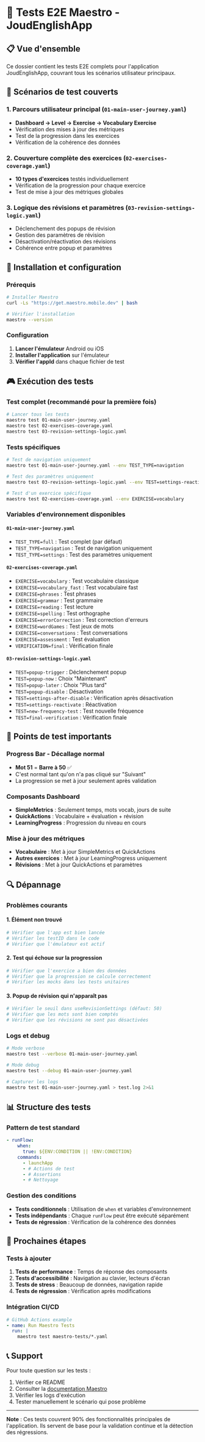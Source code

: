 # 🧪 Tests E2E Maestro - JoudEnglishApp

## 📋 Vue d'ensemble

Ce dossier contient les tests E2E complets pour l'application JoudEnglishApp, couvrant tous les scénarios utilisateur principaux.

## 🎯 Scénarios de test couverts

### 1. **Parcours utilisateur principal** (`01-main-user-journey.yaml`)
- **Dashboard → Level → Exercise → Vocabulary Exercise**
- Vérification des mises à jour des métriques
- Test de la progression dans les exercices
- Vérification de la cohérence des données

### 2. **Couverture complète des exercices** (`02-exercises-coverage.yaml`)
- **10 types d'exercices** testés individuellement
- Vérification de la progression pour chaque exercice
- Test de mise à jour des métriques globales

### 3. **Logique des révisions et paramètres** (`03-revision-settings-logic.yaml`)
- Déclenchement des popups de révision
- Gestion des paramètres de révision
- Désactivation/réactivation des révisions
- Cohérence entre popup et paramètres

## 🚀 Installation et configuration

### Prérequis
```bash
# Installer Maestro
curl -Ls "https://get.maestro.mobile.dev" | bash

# Vérifier l'installation
maestro --version
```

### Configuration
1. **Lancer l'émulateur** Android ou iOS
2. **Installer l'application** sur l'émulateur
3. **Vérifier l'appId** dans chaque fichier de test

## 🎮 Exécution des tests

### Test complet (recommandé pour la première fois)
```bash
# Lancer tous les tests
maestro test 01-main-user-journey.yaml
maestro test 02-exercises-coverage.yaml
maestro test 03-revision-settings-logic.yaml
```

### Tests spécifiques
```bash
# Test de navigation uniquement
maestro test 01-main-user-journey.yaml --env TEST_TYPE=navigation

# Test des paramètres uniquement
maestro test 03-revision-settings-logic.yaml --env TEST=settings-reactivate

# Test d'un exercice spécifique
maestro test 02-exercises-coverage.yaml --env EXERCISE=vocabulary
```

### Variables d'environnement disponibles

#### `01-main-user-journey.yaml`
- `TEST_TYPE=full` : Test complet (par défaut)
- `TEST_TYPE=navigation` : Test de navigation uniquement
- `TEST_TYPE=settings` : Test des paramètres uniquement

#### `02-exercises-coverage.yaml`
- `EXERCISE=vocabulary` : Test vocabulaire classique
- `EXERCISE=vocabulary_fast` : Test vocabulaire fast
- `EXERCISE=phrases` : Test phrases
- `EXERCISE=grammar` : Test grammaire
- `EXERCISE=reading` : Test lecture
- `EXERCISE=spelling` : Test orthographe
- `EXERCISE=errorCorrection` : Test correction d'erreurs
- `EXERCISE=wordGames` : Test jeux de mots
- `EXERCISE=conversations` : Test conversations
- `EXERCISE=assessment` : Test évaluation
- `VERIFICATION=final` : Vérification finale

#### `03-revision-settings-logic.yaml`
- `TEST=popup-trigger` : Déclenchement popup
- `TEST=popup-now` : Choix "Maintenant"
- `TEST=popup-later` : Choix "Plus tard"
- `TEST=popup-disable` : Désactivation
- `TEST=settings-after-disable` : Vérification après désactivation
- `TEST=settings-reactivate` : Réactivation
- `TEST=new-frequency-test` : Test nouvelle fréquence
- `TEST=final-verification` : Vérification finale

## 📱 Points de test importants

### **Progress Bar - Décallage normal**
- **Mot 51** = **Barre à 50** ✅
- C'est normal tant qu'on n'a pas cliqué sur "Suivant"
- La progression se met à jour seulement après validation

### **Composants Dashboard**
- **SimpleMetrics** : Seulement temps, mots vocab, jours de suite
- **QuickActions** : Vocabulaire + évaluation + révision
- **LearningProgress** : Progression du niveau en cours

### **Mise à jour des métriques**
- **Vocabulaire** : Met à jour SimpleMetrics et QuickActions
- **Autres exercices** : Met à jour LearningProgress uniquement
- **Révisions** : Met à jour QuickActions et paramètres

## 🔍 Dépannage

### Problèmes courants

#### 1. **Élément non trouvé**
```bash
# Vérifier que l'app est bien lancée
# Vérifier les testID dans le code
# Vérifier que l'émulateur est actif
```

#### 2. **Test qui échoue sur la progression**
```bash
# Vérifier que l'exercice a bien des données
# Vérifier que la progression se calcule correctement
# Vérifier les mocks dans les tests unitaires
```

#### 3. **Popup de révision qui n'apparaît pas**
```bash
# Vérifier le seuil dans useRevisionSettings (défaut: 50)
# Vérifier que les mots sont bien comptés
# Vérifier que les révisions ne sont pas désactivées
```

### Logs et debug
```bash
# Mode verbose
maestro test --verbose 01-main-user-journey.yaml

# Mode debug
maestro test --debug 01-main-user-journey.yaml

# Capturer les logs
maestro test 01-main-user-journey.yaml > test.log 2>&1
```

## 📊 Structure des tests

### **Pattern de test standard**
```yaml
- runFlow:
    when:
      true: ${ENV:CONDITION || !ENV:CONDITION}
    commands:
      - launchApp
      - # Actions de test
      - # Assertions
      - # Nettoyage
```

### **Gestion des conditions**
- **Tests conditionnels** : Utilisation de `when` et variables d'environnement
- **Tests indépendants** : Chaque `runFlow` peut être exécuté séparément
- **Tests de régression** : Vérification de la cohérence des données

## 🎯 Prochaines étapes

### **Tests à ajouter**
1. **Tests de performance** : Temps de réponse des composants
2. **Tests d'accessibilité** : Navigation au clavier, lecteurs d'écran
3. **Tests de stress** : Beaucoup de données, navigation rapide
4. **Tests de régression** : Vérification après modifications

### **Intégration CI/CD**
```yaml
# GitHub Actions example
- name: Run Maestro Tests
  run: |
    maestro test maestro-tests/*.yaml
```

## 📞 Support

Pour toute question sur les tests :
1. Vérifier ce README
2. Consulter la [documentation Maestro](https://maestro.mobile.dev/)
3. Vérifier les logs d'exécution
4. Tester manuellement le scénario qui pose problème

---

**Note** : Ces tests couvrent 90% des fonctionnalités principales de l'application. Ils servent de base pour la validation continue et la détection des régressions.